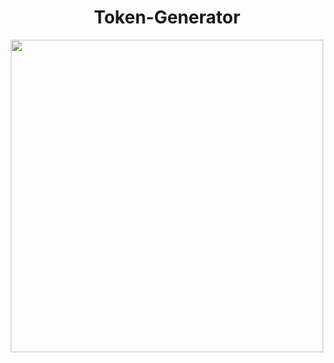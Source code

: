 <h1 align="center">Token-Generator</h1>
<p align="center">
<img src="https://i.imgur.com/TmzgB0Z.jpg" width="500" height="500">
